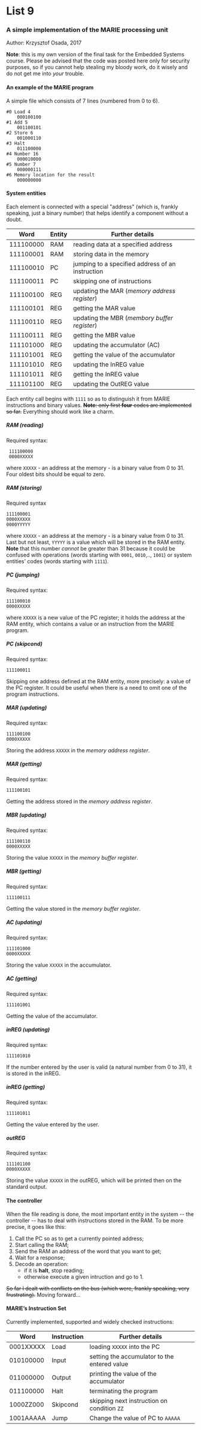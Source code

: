 # List 9
### A simple implementation of the MARIE processing unit
Author: Krzysztof Osada, 2017

**Note**: this is my own version of the final task for the Embedded Systems course. Please be advised that the code was posted here only for security purposes, so if you cannot help stealing my bloody work, do it wisely and do not get me into *your* trouble.


#### An example of the MARIE program 
A simple file which consists of 7 lines (numbered from 0 to 6).
```  
#0 Load 4 
    000100100
#1 Add 5
    001100101
#2 Store 6
    001000110
#3 Halt
    011100000
#4 Number 16
    000010000
#5 Number 7
    000000111
#6 Memory location for the result
    000000000
```

#### System entities
Each element is connected with a special "address" (which is, frankly speaking, just a binary number) that helps identify a component without a doubt.

| Word | Entity | Further details | 
| --------|---------|-------|
| 111100000 | RAM | reading data at a specified address |
| 111100001 | RAM | storing data in the memory |
| 111100010 | PC | jumping to a specified address of an instruction |
| 111100011 | PC | skipping one of instructions |
| 111100100 | REG | updating the MAR (*memory address register*) |
| 111100101 | REG | getting the MAR value
| 111100110 | REG | updating the MBR (*membory buffer register*) |
| 111100111 | REG | getting the MBR value |
| 111101000 | REG | updating the accumulator (AC) |
| 111101001 | REG | getting the value of the accumulator |
| 111101010 | REG | updating the InREG value |
| 111101011 | REG | getting the InREG value |
| 111101100 | REG | updating the OutREG value |

Each entity call begins with ``1111`` so as to distinguish it from MARIE instructions and binary values.
~~**Note**: only first **four** codes are implemented so far.~~ Everything should work like a charm.

#####  RAM (reading)
Required syntax:
```
 111100000
 0000XXXXX
```
where ``XXXXX`` - an address at the memory - is a binary value from 0 to 31.
Four oldest bits should be equal to zero.

##### RAM (storing)
Required syntax
```
111100001
0000XXXXX
0000YYYYY
```
where ``XXXXX`` - an address at the memory - is a binary value from 0 to 31.
Last but not least, ``YYYYY`` is a value which will be stored in the RAM entity. **Note** that this number *cannot* be greater than 31 because it could be confused with operations (words starting with `0001`, `0010`,.., `1001`) or system entities' codes (words starting with `1111`).

##### PC (jumping)
Required syntax:
```
111100010
0000XXXXX
```
where ``XXXXX`` is a new value of the PC register; it holds the address at the RAM entity,
which contains a value or an instruction from the MARIE program.

##### PC (skipcond)
Required syntax:
```
111100011
```
Skipping one address defined at the RAM entity, more precisely: a value of the PC register.
It could be useful when there is a need to omit one of the program instructions.

##### MAR (updating)
Required syntax:
```
111100100
0000XXXXX
```
Storing the address `XXXXX` in the *memory address register*.

##### MAR (getting)
Required syntax:
```
111100101
```
Getting the address stored in the *memory address register*.

##### MBR (updating)
Required syntax:
```
111100110
0000XXXXX
```
Storing the value `XXXXX` in the *memory buffer register*.

##### MBR (getting)
Required syntax:
```
111100111
```
Getting the value stored in the *memory buffer register*.

##### AC (updating)
Required syntax:
```
111101000
0000XXXXX
```
Storing the value `XXXXX` in the accumulator.

##### AC (getting)
Required syntax:
```
111101001
```
Getting the value of the accumulator.
##### inREG (updating)
Required syntax:
```
111101010
```
If the number entered by the user is valid (a natural number from 0 to 31), it is stored in the inREG.

##### inREG (getting)
Required syntax:
```
111101011
```
Getting the value entered by the user.

##### outREG
Required syntax:
```
111101100
0000XXXXX
```
Storing the value `XXXXX` in the outREG, which will be printed then on the standard output.

#### The controller
When the file reading is done, the most important entity in the system -- the controller -- has to deal with instructions stored in the RAM. To be more precise, it goes like this:
1. Call the PC so as to get a currently pointed address;
2. Start calling the RAM;
3. Send the RAM an address of the word that you want to get;
4. Wait for a response;
5. Decode an operation: 
    * if it is **halt**, stop reading;
    * otherwise execute a given intruction and go to 1.

~~So far I dealt with conflicts on the bus (which were, frankly speaking, very frustrating).~~ Moving forward...

#### MARIE’s Instruction Set
Currently implemented, supported and widely checked instructions:

| Word | Instruction | Further details | 
| --------|---------|-------|
| 0001XXXXX | Load | loading ``XXXXX`` into the PC |
| 010100000 | Input | setting the accumulator to the entered value |
| 011000000 | Output | printing the value of the accumulator |
| 011100000 | Halt | terminating the program |
| 1000ZZ000 | Skipcond | skipping next instruction on condition ``ZZ`` |
| 1001AAAAA | Jump | Change the value of PC to ``AAAAA`` |